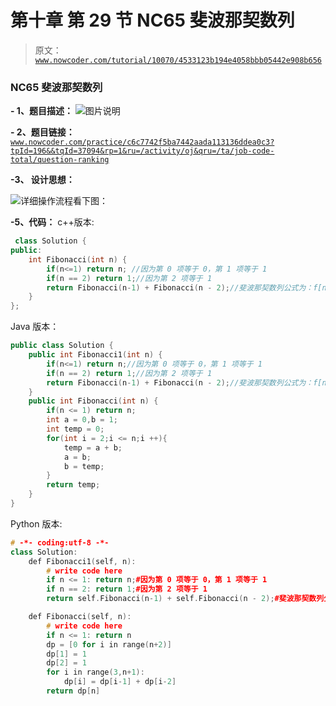 # 第十章 第 29 节 NC65 斐波那契数列

> 原文：[`www.nowcoder.com/tutorial/10070/4533123b194e4058bbb05442e908b656`](https://www.nowcoder.com/tutorial/10070/4533123b194e4058bbb05442e908b656)

### NC65 斐波那契数列

**- 1、题目描述：**
![图片说明](img/bb56934a5186d3442cc2291f9dc07663.png "图片标题")

**- 2、题目链接：**
[`www.nowcoder.com/practice/c6c7742f5ba7442aada113136ddea0c3?tpId=196&&tqId=37094&rp=1&ru=/activity/oj&qru=/ta/job-code-total/question-ranking`](https://www.nowcoder.com/practice/c6c7742f5ba7442aada113136ddea0c3?tpId=196&&tqId=37094&rp=1&ru=/activity/oj&qru=/ta/job-code-total/question-ranking)

**-3、 设计思想：**

![详细操作流程看下图：](img/b8075476fe6fd75a34d1f507a13e0230.png "图片标题")

**-5、代码：**
c++版本:

```cpp
 class Solution {
public:
    int Fibonacci(int n) {
        if(n<=1) return n; //因为第 0 项等于 0，第 1 项等于 1
        if(n == 2) return 1;//因为第 2 项等于 1
        return Fibonacci(n-1) + Fibonacci(n - 2);//斐波那契数列公式为：f[n] = f[n-1] + f[n-2]
    }
};

```

Java 版本：

```cpp
public class Solution {
    public int Fibonacci1(int n) {
        if(n<=1) return n;//因为第 0 项等于 0，第 1 项等于 1
        if(n == 2) return 1;//因为第 2 项等于 1
        return Fibonacci(n-1) + Fibonacci(n - 2);//斐波那契数列公式为：f[n] = f[n-1] + f[n-2],
    }
    public int Fibonacci(int n) {
        if(n <= 1) return n;
        int a = 0,b = 1;
        int temp = 0;
        for(int i = 2;i <= n;i ++){
            temp = a + b;
            a = b;
            b = temp;
        }
        return temp;
    }
}

```

Python 版本:

```cpp
# -*- coding:utf-8 -*-
class Solution:
    def Fibonacci1(self, n):
        # write code here
        if n <= 1: return n;#因为第 0 项等于 0，第 1 项等于 1
        if n == 2: return 1;#因为第 2 项等于 1
        return self.Fibonacci(n-1) + self.Fibonacci(n - 2);#斐波那契数列公式为：f[n] = f[n-1] + f[n-2]

    def Fibonacci(self, n):
        # write code here
        if n <= 1: return n
        dp = [0 for i in range(n+2)]
        dp[1] = 1
        dp[2] = 1
        for i in range(3,n+1):
            dp[i] = dp[i-1] + dp[i-2] 
        return dp[n]

```